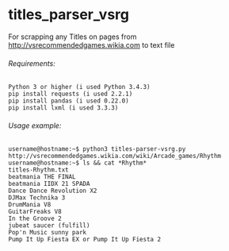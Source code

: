 # titles_parser_vsrg
For scrapping any Titles on pages from http://vsrecommendedgames.wikia.com to text file

###### Requirements:
```
Python 3 or higher (i used Python 3.4.3)
pip install requests (i used 2.2.1)
pip install pandas (i used 0.22.0)
pip install lxml (i used 3.3.3)
```

###### Usage example:
```
username@hostname:~$ python3 titles-parser-vsrg.py http://vsrecommendedgames.wikia.com/wiki/Arcade_games/Rhythm
username@hostname:~$ ls && cat *Rhythm*
titles-Rhythm.txt
beatmania THE FINAL
beatmania IIDX 21 SPADA
Dance Dance Revolution X2
DJMax Technika 3
DrumMania V8
GuitarFreaks V8
In the Groove 2
jubeat saucer (fulfill)
Pop'n Music sunny park
Pump It Up Fiesta EX or Pump It Up Fiesta 2
```
